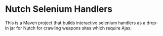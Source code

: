 Nutch Selenium Handlers
=======================

This is a Maven project that builds interactive selenium
handlers as a drop-in jar for Nutch for crawling weapons
sites which require Ajax.

